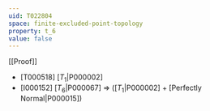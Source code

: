```yaml
---
uid: T022804
space: finite-excluded-point-topology
property: t_6
value: false
---
```

[[Proof]]

* [T000518] [$T_1$|P000002]
* [I000152] [$T_6$|P000067] => ([$T_1$|P000002] + [Perfectly Normal|P000015])

